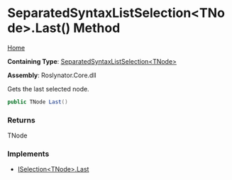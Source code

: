 # SeparatedSyntaxListSelection\<TNode\>\.Last\(\) Method

[Home](../../../README.md)

**Containing Type**: [SeparatedSyntaxListSelection\<TNode\>](../README.md)

**Assembly**: Roslynator\.Core\.dll

  
Gets the last selected node\.

```csharp
public TNode Last()
```

### Returns

TNode

### Implements

* [ISelection\<TNode\>.Last](../../ISelection-1/Last/README.md)
